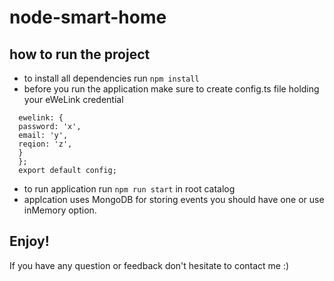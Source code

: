 # node-smart-home

## how to run the project 
- to install all dependencies run ``npm install``
- before you run the application make sure to create config.ts file holding your eWeLink credential
```const config = {
  ewelink: {
  password: 'x',
  email: 'y',
  reqion: 'z',
  }
  };
  export default config;
```
- to run application run ``npm run start`` in root catalog 
- applcation uses MongoDB for storing events you should have one or use inMemory option.

Enjoy!
---
If you have any question or feedback don't hesitate to contact me :)